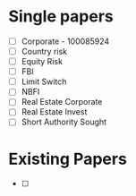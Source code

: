 # Single papers
- [ ] Corporate - 100085924
- [ ] Country risk
- [ ] Equity Risk
- [ ] FBI
- [ ] Limit Switch
- [ ] NBFI
- [ ] Real Estate Corporate
- [ ] Real Estate Invest
- [ ] Short Authority Sought

# Existing Papers
- [ ] 